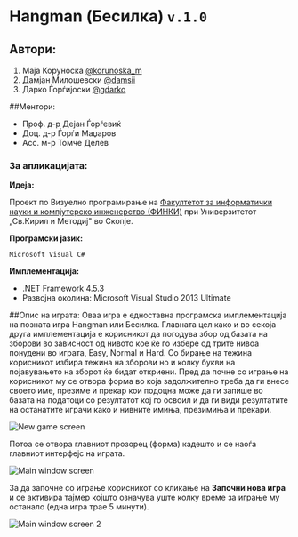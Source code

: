 # Hangman (Бесилка) ```v.1.0```
## Автори:
1. Маја Коруноска [@korunoska_m](https://github.com/korunoska_m)
2. Дамјан Милошевски [@damsii](https://github.com/damsii)
3. Дарко Ѓорѓијоски [@gdarko]( https://github.com/gdarko)

##Ментори:
* Проф. д-р Дејан Ѓорѓевиќ
* Доц. д-р Ѓорѓи Маџаров
* Асс. м-р Томче Делев

### За апликацијата:
**Идеја:**

 Проект по Визуeлно програмирање на [Факултетот за информатички науки и компјутерско инженерство (ФИНКИ)](http://www.finki.ukim.mk/mk/home) при Универзитeтот „Св.Кирил и Методиј" во Скопје.
 
**Програмски јазик:**

```Microsoft Visual C# ```

 **Имплементација:**
 
* .NET Framework 4.5.3
* Развојна околина: Microsoft Visual Studio 2013 Ultimate

##Опис на играта:
Оваа игра е едноставна програмска имплементација на позната игра Hangman или Бесилка. 
Главната цел како и во секоја друга имплементација е корисникот да погодува збор од базата на зборови во зависност од нивото кое ќе го избере од трите нивоа понудени во играта, Easy, Normal и Hard. Со бирање на тежина корисникот избира тежина на зборови но и колку букви на појавувањето на зборот ќе бидат откриени. Пред да почне со играње на корисникот му се отвора форма во која задолжително треба да ги внесе своето име, презиме и прекар кои подоцна може да ги запише во базата на податоци со резултатот кој го освоил и да ги види резултатите на останатите играчи како и нивните имиња, презимиња и прекари.

![New game screen](/screens/Screenshot_1.png)

Потоа се отвора главниот прозорец (форма) кадешто и се наоѓа главниот интерфејс на играта. 

![Main window screen](/screens/main_window.png)

За да започне со играње корисникот со кликање на **Започни нова игра** и се активира тајмер којшто означува уште колку време за играње му останало (една игра трае 5 минути). 

![Main window screen 2](/screens/main_window1.png)
